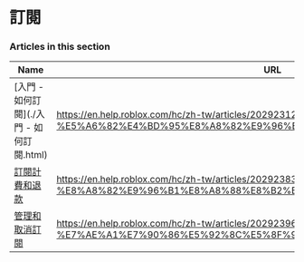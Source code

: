 # 訂閱  
### Articles in this section
Name|URL
-|-
[入門 - 如何訂閱](./入門 - 如何訂閱.html) |https://en.help.roblox.com/hc/zh-tw/articles/20292312961556-%E5%85%A5%E9%96%80-%E5%A6%82%E4%BD%95%E8%A8%82%E9%96%B1
[訂閱計費和退款](./訂閱計費和退款.html) |https://en.help.roblox.com/hc/zh-tw/articles/20292383332500-%E8%A8%82%E9%96%B1%E8%A8%88%E8%B2%BB%E5%92%8C%E9%80%80%E6%AC%BE
[管理和取消訂閱](./管理和取消訂閱.html) |https://en.help.roblox.com/hc/zh-tw/articles/20292396051220-%E7%AE%A1%E7%90%86%E5%92%8C%E5%8F%96%E6%B6%88%E8%A8%82%E9%96%B1